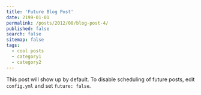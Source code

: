 ```yaml
---
title: 'Future Blog Post'
date: 2199-01-01
permalink: /posts/2012/08/blog-post-4/
published: false
search: false
sitemap: false
tags:
  - cool posts
  - category1
  - category2
---
```


This post will show up by default. To disable scheduling of future posts, edit `config.yml` and set `future: false`. 
